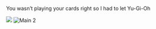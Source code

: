 You wasn’t playing your cards right so I had to let Yu-Gi-Oh

![](https://komarev.com/ghpvc/?username=your-github-hitarth-gg)
![Main 2](https://github.com/hitarth-gg/hitarth-gg/assets/132205558/94d66ed2-4ba8-41dd-b40c-fae496c3e3e4)
